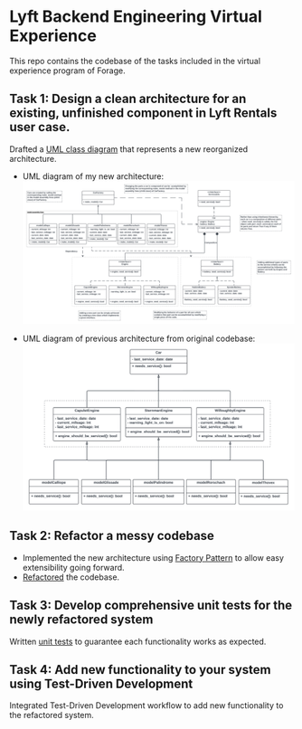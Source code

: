 # Lyft Backend Engineering Virtual Experience
This repo contains the codebase of the tasks included in the virtual experience program of Forage.

## Task 1: Design a clean architecture for an existing, unfinished component in Lyft Rentals user case.
Drafted a [UML class diagram](https://www.visual-paradigm.com/guide/uml-unified-modeling-language/uml-class-diagram-tutorial/) that represents a new reorganized architecture.

- UML diagram of my new architecture:
![UML Diagram of New Architecture](Diagrams/UML_diagram_Lyft_backend_project.png)

- UML diagram of previous architecture from original codebase:
![UML Diagram of Old Architecture](Diagrams/Previous_UML_Diagram_Lyft_backend_project.png)

## Task 2: Refactor a messy codebase
- Implemented the new architecture using [Factory Pattern](https://refactoring.guru/design-patterns/factory-method) to allow easy extensibility going forward.
- [Refactored](https://refactoring.guru/refactoring) the codebase.

## Task 3: Develop comprehensive unit tests for the newly refactored system
Written [unit tests](test/test.py) to guarantee each functionality works as expected.

## Task 4: Add new functionality to your system using Test-Driven Development
Integrated Test-Driven Development workflow to add new functionality to the refactored system. 
